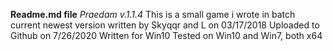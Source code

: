 **Readme.md file**
*Praedam v.1.1.4*
This is a small game i wrote in batch
current newest version written by Skyqqr and L on 03/17/2018
Uploaded to Github on 7/26/2020
Written for Win10
Tested on Win10 and Win7, both x64